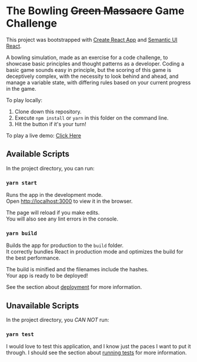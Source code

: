 # The Bowling ~~Green Massacre~~ Game Challenge

This project was bootstrapped with [Create React App](https://github.com/facebook/create-react-app) and [Semantic UI React](https://github.com/Semantic-Org/Semantic-UI-React).

A bowling simulation, made as an exercise for a code challenge, to showcase basic principles and thought patterns as a developer. Coding a basic game sounds easy in principle, but the scoring of this game is deceptively complex, with the necessity to look behind and ahead, and manage a variable state, with differing rules based on your current progress in the game.

To play locally:
1. Clone down this repository. 
2. Execute `npm install` or `yarn` in this folder on the command line.
3. Hit the button if it's your turn!

To play a live demo:
[Click Here](https://bsessio.github.io/bowl-in-three-hours)

## Available Scripts

In the project directory, you can run:

### `yarn start`

Runs the app in the development mode.\
Open [http://localhost:3000](http://localhost:3000) to view it in the browser.

The page will reload if you make edits.\
You will also see any lint errors in the console.

### `yarn build`

Builds the app for production to the `build` folder.\
It correctly bundles React in production mode and optimizes the build for the best performance.

The build is minified and the filenames include the hashes.\
Your app is ready to be deployed!

See the section about [deployment](https://facebook.github.io/create-react-app/docs/deployment) for more information.

## Unavailable Scripts

In the project directory, you *CAN NOT* run:
### `yarn test`

I would love to test this application, and I know just the paces I want to put it through.
I should see the section about [running tests](https://facebook.github.io/create-react-app/docs/running-tests) for more information.